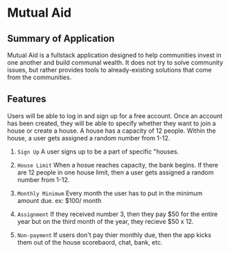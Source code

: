 # Mutual Aid

## Summary of Application
Mutual Aid is a fullstack application designed to help communities invest in one another and build communal wealth. It does not try to solve community issues, but rather provides tools to already-existing solutions that come from the communities. 


## Features
Users will be able to log in and sign up for a free account. Once an account has been created, they will be able to specify whether they want to join a house or create a house. A house has a capacity of 12 people. Within the house, a user gets assigned a random number from 1-12. 
 

1. `Sign Up` A user signs up to be a part of specific "houses. 

2. `House Limit` When a hosue reaches capacity, the bank begins. If there are 12 people in one house limit, then a user gets assigned a random number from 1-12. 

3. `Monthly Minimum` Every month the user has to put in the minimum amount due. ex: $100/ month 

4. `Assignment` If they received number 3, then they pay $50 for the entire year but on the third month of the year, they recieve $50 x 12. 

5. `Non-payment` If users don't pay thier monthly due, then the app kicks them out of the house scorebaord, chat, bank, etc. 
